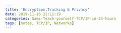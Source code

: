```yaml
---
title: 'Encryption,Tracking & Privacy'
date: 2019-11-15 22:11:19
categories: Sams-Teach-yourself-TCP/IP-in-24-hours
tags: [notes, TCP/IP, Networks]
---
```

